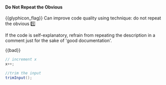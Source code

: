 <div id="title">

#### Do Not Repeat the Obvious

</div>

<span id="prereqs"></span>

<span id="outcomes">{{glyphicon_flag}} Can improve code quality using technique: do not repeat the obvious  :one:</span>

<div id="body">

If the code is self-explanatory, refrain from repeating the description in a comment just for the sake of 'good documentation'.

{{bad}}
```java
// increment x
x++;

//trim the input
trimInput();
```


</div>

<div id="extras">
</div>